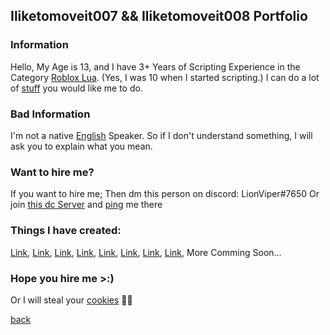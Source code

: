 ## Iliketomoveit007 && Iliketomoveit008 Portfolio

### Information
Hello, My Age is 13, and I have 3+ Years of Scripting Experience in the Category [Roblox Lua](https://developer.roblox.com/en-us/learn-roblox/coding-scripts). (Yes, I was 10 when I started scripting.)
I can do a lot of [stuff](https://www.yourdictionary.com/stuff) you would like me to do.

### Bad Information
I'm not a native [English](https://www.englishclub.com/what-is-english/) Speaker. So if I don't understand something, I will ask you to explain what you mean.

### Want to hire me?
If you want to hire me; Then dm this person on discord: LionViper#7650 Or join [this dc Server](https://discord.gg/Z4AHHsEJPv) and [ping](https://linuxhint.com/ping-discord/#:~:text=You%20can%20easily%20ping%20any,ping%20people%20with%20a%20nickname.) me there 

### Things I have created:
[Link](https://www.youtube.com/watch?v=d7xp8pIX_tc), [Link](https://www.youtube.com/watch?v=q236k6Em6dk), [Link](https://www.youtube.com/watch?v=ECkVcZ7q940), [Link](https://www.youtube.com/watch?v=26vaTzh04l0), [Link](https://www.youtube.com/watch?v=xii8GbeWOdI), [Link](https://www.youtube.com/watch?v=P3os1wolKdo), [Link](https://www.youtube.com/watch?v=KbliBN83NYQ), [Link](https://www.youtube.com/watch?v=bRvEW3B7nxM), More Comming Soon...

### Hope you hire me >:)
Or I will steal your [cookies](https://roblox.fandom.com/wiki/.ROBLOSECURITY) 🍪😎

[back](https://dracofaad.github.io/Lion-Viper)
